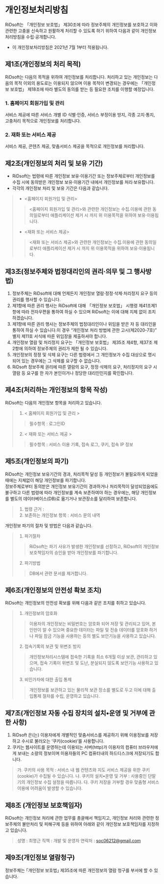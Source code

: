 # 개인정보처리방침
RiDsoft는 「개인정보 보호법」 제30조에 따라 정보주체의 개인정보를 보호하고 이와 관련한 고충을 신속하고 원활하게 처리할 수 있도록 하기 위하여 다음과 같이 개인정보 처리방침을 수립·공개합니다.
* 이 개인정보처리방침은 2021년 7월 1부터 적용됩니다.

## 제1조(개인정보의 처리 목적)
RiDsoft는 다음의 목적을 위하여 개인정보를 처리합니다. 처리하고 있는 개인정보는 다음의 목적 이외의 용도로는 이용되지 않으며 이용 목적이 변경되는 경우에는 「개인정보 보호법」 제18조에 따라 별도의 동의를 받는 등 필요한 조치를 이행할 예정입니다.

### 1. 홈페이지 회원가입 및 관리
서비스 제공에 따른 서비스 개별 ID 식별·인증, 서비스 부정이용 방지, 각종 고지·통지, 고충처리 목적으로 개인정보를 처리합니다.

### 2. 재화 또는 서비스 제공
서비스 제공, 콘텐츠 제공, 맞춤서비스 제공을 목적으로 개인정보를 처리합니다.

## 제2조(개인정보의 처리 및 보유 기간)
* RiDsoft는 법령에 따른 개인정보 보유·이용기간 또는 정보주체로부터 개인정보를 수집 시에 동의받은 개인정보 보유·이용기간 내에서 개인정보를 처리·보유합니다.
* 각각의 개인정보 처리 및 보유 기간은 다음과 같습니다.

> * <홈페이지 회원가입 및 관리>
>> <홈페이지 회원가입 및 관리>와 관련한 개인정보는 수집.이용에 관한 동의일로부터 애플리케이션 제거 시 까지 위 이용목적을 위하여 보유·이용됩니다.
> * <재화 또는 서비스 제공>
>> <재화 또는 서비스 제공>와 관련한 개인정보는 수집.이용에 관한 동의일로부터 애플리케이션 제거 시 까지 위 이용목적을 위하여 보유·이용됩니다.

## 제3조(정보주체와 법정대리인의 권리·의무 및 그 행사방법)
1. 정보주체는 RiDsoft에 대해 언제든지 개인정보 열람·정정·삭제·처리정지 요구 등의 권리를 행사할 수 있습니다.
2. 제1항에 따른 권리 행사는 RiDsoft에 대해 「개인정보 보호법」 시행령 제41조제1항에 따라 전자우편을 통하여 하실 수 있으며 RiDsoft는 이에 대해 지체 없이 조치하겠습니다.
3. 제1항에 따른 권리 행사는 정보주체의 법정대리인이나 위임을 받은 자 등 대리인을 통하여 하실 수 있습니다.이 경우 “개인정보 처리 방법에 관한 고시(제2020-7호)” 별지 제11호 서식에 따른 위임장을 제출하셔야 합니다.
4. 개인정보 열람 및 처리정지 요구는 「개인정보 보호법」 제35조 제4항, 제37조 제2항에 의하여 정보주체의 권리가 제한 될 수 있습니다.
5. 개인정보의 정정 및 삭제 요구는 다른 법령에서 그 개인정보가 수집 대상으로 명시되어 있는 경우에는 그 삭제를 요구할 수 없습니다.
6. RiDsoft 정보주체 권리에 따른 열람의 요구, 정정·삭제의 요구, 처리정지의 요구 시 열람 등 요구를 한 자가 본인이거나 정당한 대리인인지를 확인합니다.

## 제4조(처리하는 개인정보의 항목 작성)
RiDsoft는 다음의 개인정보 항목을 처리하고 있습니다.

> 1. < 홈페이지 회원가입 및 관리 >
>> 필수항목 : 로그인ID
> 2. < 재화 또는 서비스 제공 >
>> 필수항목 : 서비스 이용 기록, 접속 로그, 쿠키, 접속 IP 정보

## 제5조(개인정보의 파기)
RiDsoft는 개인정보 보유기간의 경과, 처리목적 달성 등 개인정보가 불필요하게 되었을 때에는 지체없이 해당 개인정보를 파기합니다.
<br>정보주체로부터 동의받은 개인정보 보유기간이 경과하거나 처리목적이 달성되었음에도 불구하고 다른 법령에 따라 개인정보를 계속 보존하여야 하는 경우에는, 해당 개인정보를 별도의 데이터베이스(DB)로 옮기거나 보관장소를 달리하여 보존합니다.
> 1. 법령 근거 :
> 2. 보존하는 개인정보 항목 : 서비스 문의 내역

개인정보 파기의 절차 및 방법은 다음과 같습니다.
> 1. 파기절차
>> RiDsoft는 파기 사유가 발생한 개인정보를 선정하고, RiDsoft의 개인정보 보호책임자의 승인을 받아 개인정보를 파기합니다.
> 2. 파기방법
>> DB에서 관련 문서를 제거합니다.

## 제6조(개인정보의 안전성 확보 조치)
RiDsoft는 개인정보의 안전성 확보를 위해 다음과 같은 조치를 취하고 있습니다.

> 1. 개인정보의 암호화
>> 이용자의 개인정보는 비밀번호는 암호화 되어 저장 및 관리되고 있어, 본인만이 알 수 있으며 중요한 데이터는 파일 및 전송 데이터를 암호화 하거나 파일 잠금 기능을 사용하는 등의 별도 보안기능을 사용하고 있습니다.
> 
> 2. 접속기록의 보관 및 위변조 방지
>> 개인정보처리시스템에 접속한 기록을 최소 6개월 이상 보관, 관리하고 있으며, 접속 기록이 위변조 및 도난, 분실되지 않도록 보안기능 사용하고 있습니다.
> 
> 3. 비인가자에 대한 출입 통제
>> 개인정보를 보관하고 있는 물리적 보관 장소를 별도로 두고 이에 대해 출입통제 절차를 수립, 운영하고 있습니다.

## 제7조(개인정보 자동 수집 장치의 설치•운영 및 거부에 관한 사항)
1. RiDsoft 은(는) 이용자에게 개별적인 맞춤서비스를 제공하기 위해 이용정보를 저장하고 수시로 불러오는 ‘쿠키(cookie)’를 사용합니다.
2. 쿠키는 웹사이트를 운영하는데 이용되는 서버(http)가 이용자의 컴퓨터 브라우저에게 보내는 소량의 정보이며 이용자들의 PC 컴퓨터내의 하드디스크에 저장되기도 합니다. 
> 가. 쿠키의 사용 목적 : 서비스 내 웹 컨텐츠와 지도 서비스 제공을 위한 쿠키(cookie)가 수집될 수 있습니다. 
> 나. 쿠키의 설치•운영 및 거부 : 사용중인 단말기의 개인정보 수집 설정을 따릅니다. 
> 다. 쿠키 저장을 거부할 경우 맞춤형 서비스 이용에 어려움이 발생할 수 있습니다.

## 제8조 (개인정보 보호책임자)
RiDsoft는 개인정보 처리에 관한 업무를 총괄해서 책임지고, 개인정보 처리와 관련한 정보주체의 불만처리 및 피해구제 등을 위하여 아래와 같이 개인정보 보호책임자를 지정하고 있습니다.

> 성명 : 최명근
> 직책 : 개발 및 운영자
> 연락처 : [soc06212@gmail.com](mailto://soc06212@gmail.com)

## 제9조(개인정보 열람청구)
정보주체는 ｢개인정보 보호법｣ 제35조에 따른 개인정보의 열람 청구를  부서에 할 수 있습니다.
